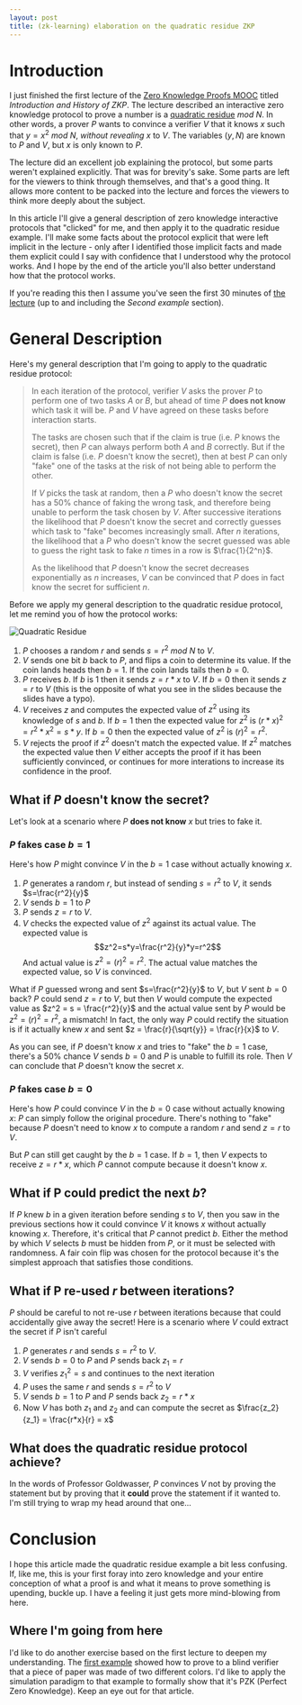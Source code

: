 ```yaml
---
layout: post
title: (zk-learning) elaboration on the quadratic residue ZKP
---
```


# Introduction

I just finished the first lecture of the [Zero Knowledge Proofs MOOC](https://zk-learning.org/) titled _Introduction and History of ZKP_.
The lecture described an interactive zero knowledge protocol to prove a number is a [quadratic residue](https://en.wikipedia.org/wiki/Quadratic_residue) $mod \> N$. In other words,
a prover $P$ wants to convince a verifier $V$ that it knows $x$ such that $y = x^2 \> mod \> N$, _without revealing_ $x$ to $V$. The variables $(y, N)$ are known to $P$ and $V$, but $x$ is only known to $P$.

The lecture did an excellent job explaining the protocol, but some parts weren't explained explicitly. That was for brevity's sake. Some parts are left for the viewers to think through themselves, and that's a good thing. It allows more content to be packed into the lecture and forces the viewers to 
think more deeply about the subject.

In this article I'll give a general description of zero knowledge interactive protocols that "clicked" for
me, and then apply it to the quadratic residue example. I'll make some facts about the protocol
explicit that were left implicit in the lecture - only after I identified those implicit facts and made them
explicit could I say with confidence that I understood why the protocol works. And I hope by the end of the
article you'll also better understand how that the protocol works.

If you're reading this then I assume you've seen the first 30 minutes of [the lecture](https://www.youtube.com/watch?v=uchjTIlPzFo) (up to and including the _Second example_ section).

# General Description
Here's my general description that I'm going to apply to the quadratic residue protocol: 

> In each iteration of the protocol, verifier $V$ asks the prover $P$ to perform one of two tasks $A$ or $B$, but ahead of time $P$ **does not know** which task it will be. $P$ and $V$ have agreed on these tasks before interaction starts.
>
> The tasks are chosen such that if the claim is true (i.e. $P$ knows the secret), then $P$ can always perform both $A$ and $B$ correctly. But if the claim is false (i.e. $P$ doesn't know the secret), then at best $P$ can only "fake" one of the tasks at the risk of not being able to perform the other.
> 
> If $V$ picks the task at random, then a $P$ who doesn't know the secret has a 50% chance
of faking the wrong task, and therefore being unable to perform the task chosen by $V$. After successive iterations the likelihood that $P$ doesn't know the secret and correctly guesses which task to "fake" becomes increasingly small. After $n$ iterations, the likelihood that a $P$ who doesn't know the secret guessed was able to guess the right task to fake $n$ times in a row is $\frac{1}{2^n}$.
>
> As the likelihood that $P$ doesn't know the secret decreases exponentially as $n$ increases, $V$ can be convinced that $P$ does in fact know the secret for sufficient $n$.

Before we apply my general description to the quadratic residue protocol, let me remind you of
how the protocol works:

![Quadratic Residue]({{site.baseurl}}/images/quadratic-residue.png)

1. $P$ chooses a random $r$ and sends $s=r^2 \> mod \> N$ to $V$.
2. $V$ sends one bit $b$ back to $P$, and flips a coin to
determine its value. If the coin lands heads then $b=1$. If the coin lands tails then $b=0$.
3. $P$ receives $b$. If $b$ is 1 then it sends $z=r*x$ to $V$. If $b=0$ then it sends $z=r$ to $V$ (this is the opposite of what you see in the slides because the slides have a typo).
4. $V$ receives $z$ and computes the expected value of $z^2$ using its knowledge of $s$ and $b$. If $b=1$ then the expected value for $z^2$ is $(r*x)^2 =r^2 * x^2 = s * y$. If $b=0$ then the expected value of $z^2$ is $(r)^2 = r^2$.
5. $V$ rejects the proof if $z^2$ doesn't match the expected value. If $z^2$ matches the expected value then $V$ either accepts the proof if it has been sufficiently convinced, or continues for more interations to increase its confidence in the proof.

## What if $P$ doesn't know the secret?
Let's look at a scenario where $P$ **does not know** $x$ but tries to fake it.

### $P$ fakes case $b=1$
Here's how $P$ might convince $V$ in the $b=1$ case without actually knowing $x$.
1. $P$ generates a random $r$, but instead of sending $s=r^2$ to $V$, it sends $s=\frac{r^2}{y}$
2. $V$ sends $b=1$ to $P$
3. $P$ sends $z=r$ to $V$.
4. $V$ checks the expected value of $z^2$ against its actual value.
   The expected value is $$z^2=s*y=\frac{r^2}{y}*y=r^2$$
   And actual value is $z^2=(r)^2=r^2$. The actual value matches the expected value, so $V$ is convinced.

What if $P$ guessed wrong and sent $s=\frac{r^2}{y}$ to $V$, but $V$ sent $b=0$ back? $P$ could send $z = r$ to $V$, but then $V$ would compute the expected value as $z^2 = s = \frac{r^2}{y}$ and the actual value sent by $P$ would be $z^2 = (r)^2 = r^2$, a mismatch! In fact, the only way $P$
could rectify the situation is if it actually knew $x$ and sent $z = \frac{r}{\sqrt{y}} = \frac{r}{x}$ to $V$.

As you can see, if $P$ doesn't know $x$ and tries to "fake" the $b=1$ case, there's a 50% chance $V$ sends $b=0$ and $P$ is unable to fulfill its role. Then $V$ can conclude that $P$ doesn't know the secret $x$.

### $P$ fakes case $b=0$
Here's how $P$ could convince $V$ in the $b=0$ case without actually knowing $x$: $P$ can simply follow the original procedure. There's nothing to "fake" because $P$ doesn't need to know $x$ to compute a random $r$ and send $z=r$ to $V$.

But $P$ can still get caught by the $b=1$ case. If $b=1$, then $V$ expects to receive $z=r*x$, which $P$ cannot compute because it doesn't know $x$.

## What if P could predict the next $b$?
If $P$ knew $b$ in a given iteration before sending $s$ to $V$, then you saw in the previous sections how it
could convince $V$ it knows $x$ without actually knowing $x$. Therefore, it's critical that $P$ cannot predict $b$.
Either the method by which $V$ selects $b$ must be hidden from $P$, or it must be selected with randomness. A fair
coin flip was chosen for the protocol because it's the simplest approach that satisfies those conditions.

## What if P re-used $r$ between iterations?
$P$ should be careful to not re-use $r$ between iterations because that could accidentally give away the secret! Here is a scenario where $V$ could extract the secret if $P$ isn't careful

1. $P$ generates $r$ and sends $s = r^2$ to $V$.
2. $V$ sends $b=0$ to $P$ and $P$ sends back $z_1=r$
3. $V$ verifies $z_1^2 = s$ and continues to the next iteration
4. $P$ uses the same $r$ and sends $s = r^2$ to $V$
5. $V$ sends $b=1$ to $P$ and $P$ sends back $z_2=r*x$
6. Now $V$ has both $z_1$ and $z_2$ and can compute the secret as  $\frac{z_2}{z_1} = \frac{r*x}{r} = x$

## What does the quadratic residue protocol achieve?
In the words of Professor Goldwasser, $P$ convinces $V$ not by proving the statement but by proving that
it **could** prove the statement if it wanted to. I'm still trying to wrap my head around that one...

# Conclusion
I hope this article made the quadratic residue example a bit less confusing. If, like me, this is your first foray into zero knowledge and your entire conception of what a proof is and what it means to
prove something is upending, buckle up. I have a feeling it just gets more mind-blowing from here.

## Where I'm going from here
I'd like to do another exercise based on the first lecture to deepen my understanding. The [first example](https://youtu.be/uchjTIlPzFo?t=924) showed how to prove to a blind verifier that a piece of paper was made of two different colors. I'd like to apply the simulation paradigm to that example to formally show that it's PZK (Perfect Zero Knowledge). Keep an eye out for that article.